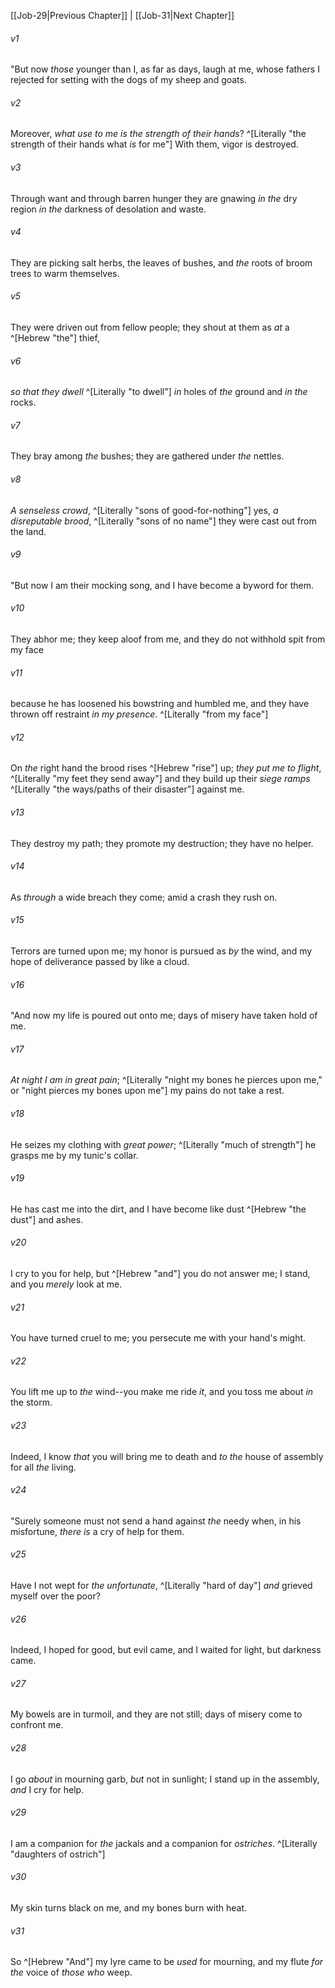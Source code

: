 ﻿---
aliases:
  - Job 30
---

[[Job-29|Previous Chapter]] | [[Job-31|Next Chapter]]

###### v1
"But now _those_ younger than I, as far as days, laugh at me,
whose fathers I rejected for setting with the dogs of my sheep and goats.

###### v2
Moreover, _what use to me is the strength of their hands_? ^[Literally "the strength of their hands what _is_ for me"]
With them, vigor is destroyed.

###### v3
Through want and through barren hunger
they are gnawing _in the_ dry region _in the_ darkness of desolation and waste.

###### v4
They are picking salt herbs, the leaves of bushes,
and _the_ roots of broom trees to warm themselves.

###### v5
They were driven out from fellow people;
they shout at them as _at_ a ^[Hebrew "the"] thief,

###### v6
_so that they dwell_ ^[Literally "to dwell"]
_in_ holes of _the_ ground and _in the_ rocks.

###### v7
They bray among _the_ bushes;
they are gathered under _the_ nettles.

###### v8
_A senseless crowd_, ^[Literally "sons of good-for-nothing"] yes, _a disreputable brood_, ^[Literally "sons of no name"]
they were cast out from the land.

###### v9
"But now I am their mocking song,
and I have become a byword for them.

###### v10
They abhor me; they keep aloof from me,
and they do not withhold spit from my face

###### v11
because he has loosened his bowstring and humbled me,
and they have thrown off restraint _in my presence_. ^[Literally "from my face"]

###### v12
On _the_ right hand the brood rises ^[Hebrew "rise"] up;
_they put me to flight_, ^[Literally "my feet they send away"]
and they build up their _siege ramps_ ^[Literally "the ways/paths of their disaster"] against me.

###### v13
They destroy my path;
they promote my destruction;
they have no helper.

###### v14
As _through_ a wide breach they come;
amid a crash they rush on.

###### v15
Terrors are turned upon me;
my honor is pursued as _by_ the wind,
and my hope of deliverance passed by like a cloud.

###### v16
"And now my life is poured out onto me;
days of misery have taken hold of me.

###### v17
_At night I am in great pain_; ^[Literally "night my bones he pierces upon me," or "night pierces my bones upon me"]
my pains do not take a rest.

###### v18
He seizes my clothing with _great power_; ^[Literally "much of strength"]
he grasps me by my tunic's collar.

###### v19
He has cast me into the dirt,
and I have become like dust ^[Hebrew "the dust"] and ashes.

###### v20
I cry to you for help, but ^[Hebrew "and"] you do not answer me;
I stand, and you _merely_ look at me.

###### v21
You have turned cruel to me;
you persecute me with your hand's might.

###### v22
You lift me up to _the_ wind--you make me ride _it_,
and you toss me about _in_ the storm.

###### v23
Indeed, I know _that_ you will bring me to death
and _to the_ house of assembly for all _the_ living.

###### v24
"Surely someone must not send a hand against _the_ needy
when, in his misfortune, _there is_ a cry of help for them.

###### v25
Have I not wept for _the unfortunate_, ^[Literally "hard of day"]
_and_ grieved myself over the poor?

###### v26
Indeed, I hoped for good, but evil came,
and I waited for light, but darkness came.

###### v27
My bowels are in turmoil, and they are not still;
days of misery come to confront me.

###### v28
I go _about_ in mourning garb, _but_ not in sunlight;
I stand up in the assembly, _and_ I cry for help.

###### v29
I am a companion for _the_ jackals
and a companion for _ostriches_. ^[Literally "daughters of ostrich"]

###### v30
My skin turns black on me,
and my bones burn with heat.

###### v31
So ^[Hebrew "And"] my lyre came to be _used_ for mourning,
and my flute _for the_ voice of _those who_ weep.